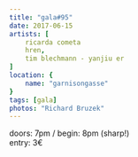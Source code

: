 ```yaml
---
title: "gala#95"
date: 2017-06-15
artists: [
    ricarda cometa
    hren,
    tim blechmann - yanjiu er
]
location: {
    name: "garnisongasse"
}
tags: [gala]
photos: "Richard Bruzek"
---
```

doors: 7pm / begin: 8pm (sharp!)  
entry: 3€

